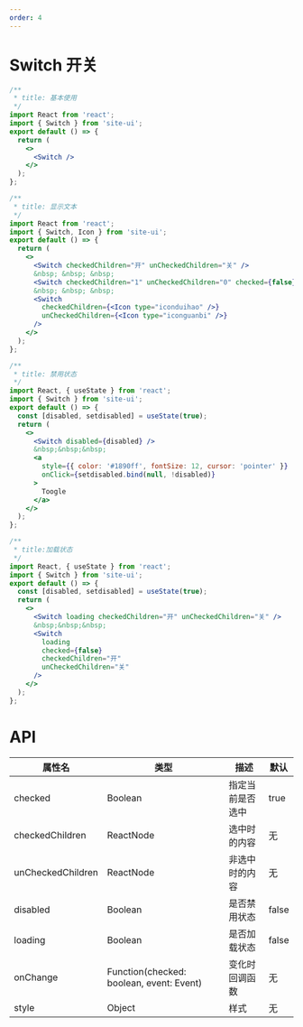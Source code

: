 ```yaml
---
order: 4
---
```


# Switch 开关

```jsx
/**
 * title: 基本使用
 */
import React from 'react';
import { Switch } from 'site-ui';
export default () => {
  return (
    <>
      <Switch />
    </>
  );
};
```

```jsx
/**
 * title: 显示文本
 */
import React from 'react';
import { Switch, Icon } from 'site-ui';
export default () => {
  return (
    <>
      <Switch checkedChildren="开" unCheckedChildren="关" />
      &nbsp; &nbsp; &nbsp;
      <Switch checkedChildren="1" unCheckedChildren="0" checked={false} />
      &nbsp; &nbsp; &nbsp;
      <Switch
        checkedChildren={<Icon type="iconduihao" />}
        unCheckedChildren={<Icon type="iconguanbi" />}
      />
    </>
  );
};
```

```jsx
/**
 * title: 禁用状态
 */
import React, { useState } from 'react';
import { Switch } from 'site-ui';
export default () => {
  const [disabled, setdisabled] = useState(true);
  return (
    <>
      <Switch disabled={disabled} />
      &nbsp;&nbsp;&nbsp;
      <a
        style={{ color: '#1890ff', fontSize: 12, cursor: 'pointer' }}
        onClick={setdisabled.bind(null, !disabled)}
      >
        Toogle
      </a>
    </>
  );
};
```

```jsx
/**
 * title:加载状态
 */
import React, { useState } from 'react';
import { Switch } from 'site-ui';
export default () => {
  const [disabled, setdisabled] = useState(true);
  return (
    <>
      <Switch loading checkedChildren="开" unCheckedChildren="关" />
      &nbsp;&nbsp;&nbsp;
      <Switch
        loading
        checked={false}
        checkedChildren="开"
        unCheckedChildren="关"
      />
    </>
  );
};
```

# API

| **属性名**        | **类型**                                 | **描述**         | **默认** |
| ----------------- | ---------------------------------------- | ---------------- | -------- |
| checked           | Boolean                                  | 指定当前是否选中 | true     |
| checkedChildren   | ReactNode                                | 选中时的内容     | 无       |
| unCheckedChildren | ReactNode                                | 非选中时的内容   | 无       |
| disabled          | Boolean                                  | 是否禁用状态     | false    |
| loading           | Boolean                                  | 是否加载状态     | false    |
| onChange          | Function(checked: boolean, event: Event) | 变化时回调函数   | 无       |
| style             | Object                                   | 样式             | 无       |
